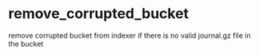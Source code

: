 # remove_corrupted_bucket
remove corrupted bucket from indexer if there is no valid journal.gz file in the bucket




